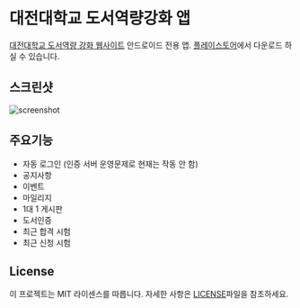 ﻿#   대전대학교 도서역량강화 앱

[대전대학교 도서역량 강화 웹사이트](https://book.dju.ac.kr/) 안드로이드 전용 앱.  [플레이스토어](https://play.google.com/store/apps/details?id=kr.ac.dju.growthbookapp)에서 다운로드 하실 수 있습니다.

## 스크린샷
![screenshot](https://user-images.githubusercontent.com/29074678/50107895-354b4580-0277-11e9-882c-8e3438c96e3d.gif)

## 주요기능
- 자동 로그인 (인증 서버 운영문제로 현재는 작동 안 함)
- 공지사항
- 이벤트
- 마일리지
- 1대 1 게시판
- 도서인증
- 최근 합격 시험
- 최근 신청 시험

## License

이 프로젝트는 MIT 라이센스를 따릅니다. 자세한 사항은  [LICENSE](https://github.com/interruping/GrowthBookApp/raw/geun_young_lim/LICENSE.txt)파일을 참조하세요.

